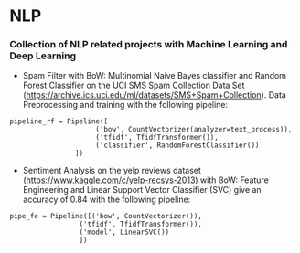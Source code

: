 # NLP
### Collection of NLP related projects with Machine Learning and Deep Learning

- Spam Filter with BoW: Multinomial Naive Bayes classifier and Random Forest Classifier on the UCI SMS Spam Collection Data Set (https://archive.ics.uci.edu/ml/datasets/SMS+Spam+Collection). Data Preprocessing and training with the following pipeline:

```
pipeline_rf = Pipeline([
                     ('bow', CountVectorizer(analyzer=text_process)),
                     ('tfidf', TfidfTransformer()),
                     ('classifier', RandomForestClassifier())
                ])
```


- Sentiment Analysis on the yelp reviews dataset (https://www.kaggle.com/c/yelp-recsys-2013) with BoW: Feature Engineering and Linear Support Vector Classifier (SVC) give an accuracy of 0.84 with the following pipeline:

```
pipe_fe = Pipeline([('bow', CountVectorizer()),
                 ('tfidf', TfidfTransformer()),
                 ('model', LinearSVC())
                 ])
 ```

